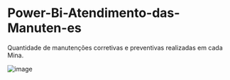 # Power-Bi-Atendimento-das-Manuten-es
Quantidade de manutenções corretivas e preventivas realizadas em cada Mina.

![image](https://github.com/user-attachments/assets/f4cfc78d-d479-4c1a-868f-fbb1ee0aeb01)

